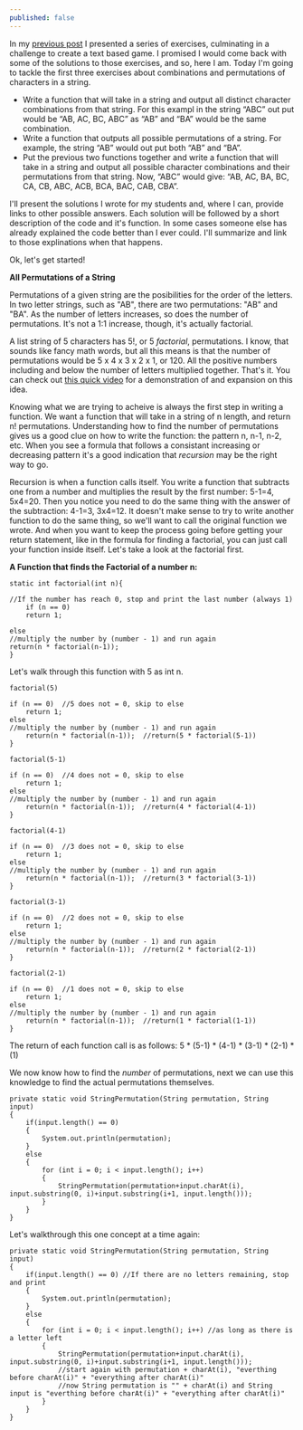 ```yaml
---
published: false
---
```

In my [previous post](https://sjcswank.github.io/Stings-and-Things/) I presented a series of exercises, culminating in a challenge to create a text based game. I promised I would come back with some of the solutions to those exercises, and so, here I am. Today I'm going to tackle the first three exercises about combinations and permutations of characters in a string.

- Write a function that will take in a string and output all distinct character combinations from that string. For this exampl in the string “ABC” out put would be “AB, AC, BC, ABC” as “AB” and “BA” would be the same combination.
- Write a function that outputs all possible permutations of a string. For example, the string “AB” would out put both “AB” and “BA”.
- Put the previous two functions together and write a function that will take in a string and output all possible character combinations and their permutations from that string. Now, “ABC” would give: “AB, AC, BA, BC, CA, CB, ABC, ACB, BCA, BAC, CAB, CBA”.

I'll present the solutions I wrote for my students and, where I can, provide links to other possible answers. Each solution will be followed by a short description of the code and it's function. In some cases someone else has already explained the code better than I ever could. I'll summarize and link to those explinations when that happens.

Ok, let's get started!

**All Permutations of a String**

Permutations of a given string are the posibilities for the order of the letters. In two letter strings, such as "AB", there are two permutations: "AB" and "BA". As the number of letters increases, so does the number of permutations. It's not a 1:1 increase, though, it's actually factorial. 

A list string of 5 characters has 5!, or 5 _factorial_, permutations. I know, that sounds like fancy math words, but all this means is that the number of permutations would be 5 x 4 x 3 x 2 x 1, or 120. All the positive numbers including and below the number of letters multiplied together. That's it. You can check out [this quick video](https://www.khanacademy.org/math/precalculus/prob-comb/combinatorics-precalc/v/permutation-formula) for a demonstration of and expansion on this idea.

Knowing what we are trying to acheive is always the first step in writing a function. We want a function that will take in a string of n length, and return n! permutations. Understanding how to find the number of permutations gives us a good clue on how to write the function: the pattern n, n-1, n-2, etc. When you see a formula that follows a consistant increasing or decreasing pattern it's a good indication that _recursion_ may be the right way to go.

Recursion is when a function calls itself. You write a function that subtracts one from a number and multiplies the result by the first number: 5-1=4, 5x4=20. Then you notice you need to do the same thing with the answer of the subtraction: 4-1=3, 3x4=12. It doesn't make sense to try to write another function to do the same thing, so we'll want to call the original function we wrote. And when you want to keep the process going before getting your return statement, like in the formula for finding a factorial, you can just call your function inside itself. Let's take a look at the factorial first.

**A Function that finds the Factorial of a number n:**

	static int factorial(int n){
    
    //If the number has reach 0, stop and print the last number (always 1)
  		if (n == 0)    
    	return 1;
        
  	else  
    //multiply the number by (number - 1) and run again
    return(n * factorial(n-1));    
 	}   

Let's walk through this function with 5 as int n.
	
    factorial(5)
    
	if (n == 0)  //5 does not = 0, skip to else  
		return 1;    
  	else  
    //multiply the number by (number - 1) and run again
    	return(n * factorial(n-1));  //return(5 * factorial(5-1))  
 	}   

	factorial(5-1)
    
	if (n == 0)  //4 does not = 0, skip to else  
		return 1;    
  	else  
    //multiply the number by (number - 1) and run again
    	return(n * factorial(n-1));  //return(4 * factorial(4-1))  
 	}  
    
    factorial(4-1)
    
	if (n == 0)  //3 does not = 0, skip to else  
		return 1;    
  	else  
    //multiply the number by (number - 1) and run again
    	return(n * factorial(n-1));  //return(3 * factorial(3-1))  
 	}  
    
    factorial(3-1)
    
	if (n == 0)  //2 does not = 0, skip to else  
		return 1;    
  	else  
    //multiply the number by (number - 1) and run again
    	return(n * factorial(n-1));  //return(2 * factorial(2-1))  
 	}  
    
    factorial(2-1)
    
	if (n == 0)  //1 does not = 0, skip to else  
		return 1;    
  	else  
    //multiply the number by (number - 1) and run again
    	return(n * factorial(n-1));  //return(1 * factorial(1-1))  
 	}  
    
The return of each function call is as follows:
	5 * (5-1) * (4-1) * (3-1) * (2-1) * (1)

We now know how to find the _number_ of permutations, next we can use this knowledge to find the actual permutations themselves. 

    private static void StringPermutation(String permutation, String input)
    {    
        if(input.length() == 0)
        {
            System.out.println(permutation);
        }
        else
        {
            for (int i = 0; i < input.length(); i++)
            {    
                StringPermutation(permutation+input.charAt(i), input.substring(0, i)+input.substring(i+1, input.length()));
            }
        }
    }

Let's walkthrough this one concept at a time again:

    private static void StringPermutation(String permutation, String input)
    {    
        if(input.length() == 0) //If there are no letters remaining, stop and print
        {
            System.out.println(permutation);
        }
        else
        {
            for (int i = 0; i < input.length(); i++) //as long as there is a letter left
            {    
                StringPermutation(permutation+input.charAt(i), input.substring(0, i)+input.substring(i+1, input.length()));
                //start again with permutation + charAt(i), "everthing before charAt(i)" + "everything after charAt(i)"
                //now String permutation is "" + charAt(i) and String input is "everthing before charAt(i)" + "everything after charAt(i)"
            }
        }
    }
    
